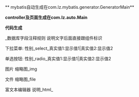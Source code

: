  ** mybatis自动生成在com.lz.mybatis.generator.GeneratorMain** 

 **controller及页面生成在com.lz.auto.Main** 

 **代码生成** 

 _数据库字段注释规则
说明文字后面直接跟组件标识

下拉菜单:
性别_select_真实值1:显示值1|真实值2:显示值2

单选按钮:
性别_radio_真实值1:显示值1|真实值2:显示值2

图片
缩略图_img

文件
缩略图_file

富文本编辑器
说明_html_ 
